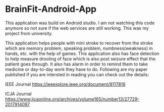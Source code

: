 # BrainFit-Android-App

This application was build on Android studio. I am not watching this code anymore so not sure if the web services are still working. This was my project from university.

 This application helps people with mini stroke to recover from the stroke which are memory problem, speaking problem, numbness(weakness) in hands, etc. with the help of games. This application also has face detection to help measure drooling of face which is also post seizure effect that the patient goes through. It also has alarm in order to remind them to take medicine or day-to-day work they have to do.
Following are my paper published if you are intersted in reading you can check out the details:

IEEE Journal
https://ieeexplore.ieee.org/document/8117816

ICJA Journal
https://www.ijcaonline.org/archives/volume165/number13/27729-2017914097
